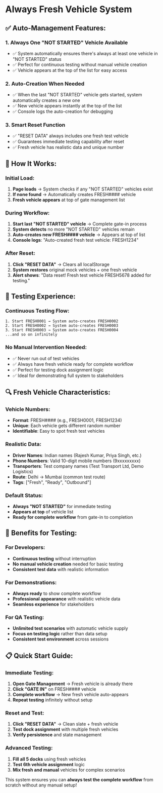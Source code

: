 # Always Fresh Vehicle System

## ✅ **Auto-Management Features:**

### 1. **Always One "NOT STARTED" Vehicle Available**
- ✅ System automatically ensures there's always at least one vehicle in "NOT STARTED" status
- ✅ Perfect for continuous testing without manual vehicle creation
- ✅ Vehicle appears at the top of the list for easy access

### 2. **Auto-Creation When Needed**
- ✅ When the last "NOT STARTED" vehicle gets started, system automatically creates a new one
- ✅ New vehicle appears instantly at the top of the list
- ✅ Console logs the auto-creation for debugging

### 3. **Smart Reset Function**
- ✅ "RESET DATA" always includes one fresh test vehicle
- ✅ Guarantees immediate testing capability after reset
- ✅ Fresh vehicle has realistic data and unique number

## 🎯 **How It Works:**

### Initial Load:
1. **Page loads** → System checks if any "NOT STARTED" vehicles exist
2. **If none found** → Automatically creates FRESH#### vehicle
3. **Fresh vehicle appears** at top of gate management list

### During Workflow:
1. **Start last "NOT STARTED" vehicle** → Complete gate-in process
2. **System detects** no more "NOT STARTED" vehicles remain
3. **Auto-creates new FRESH#### vehicle** → Appears at top of list
4. **Console logs**: "Auto-created fresh test vehicle: FRESH1234"

### After Reset:
1. **Click "RESET DATA"** → Clears all localStorage
2. **System restores** original mock vehicles + one fresh vehicle
3. **Alert shows**: "Data reset! Fresh test vehicle FRESH5678 added for testing."

## 🧪 **Testing Experience:**

### Continuous Testing Flow:
```
1. Start FRESH0001 → System auto-creates FRESH0002
2. Start FRESH0002 → System auto-creates FRESH0003  
3. Start FRESH0003 → System auto-creates FRESH0004
...and so on infinitely
```

### No Manual Intervention Needed:
- ✅ Never run out of test vehicles
- ✅ Always have fresh vehicle ready for complete workflow
- ✅ Perfect for testing dock assignment logic
- ✅ Ideal for demonstrating full system to stakeholders

## 🔍 **Fresh Vehicle Characteristics:**

### Vehicle Numbers:
- **Format**: FRESH#### (e.g., FRESH0001, FRESH1234)
- **Unique**: Each vehicle gets different random number
- **Identifiable**: Easy to spot fresh test vehicles

### Realistic Data:
- **Driver Names**: Indian names (Rajesh Kumar, Priya Singh, etc.)
- **Phone Numbers**: Valid 10-digit mobile numbers (9xxxxxxxxx)
- **Transporters**: Test company names (Test Transport Ltd, Demo Logistics)
- **Route**: Delhi → Mumbai (common test route)
- **Tags**: ["Fresh", "Ready", "Outbound"]

### Default Status:
- **Always "NOT STARTED"** for immediate testing
- **Appears at top** of vehicle list
- **Ready for complete workflow** from gate-in to completion

## 🚀 **Benefits for Testing:**

### For Developers:
- **Continuous testing** without interruption
- **No manual vehicle creation** needed for basic testing
- **Consistent test data** with realistic information

### For Demonstrations:
- **Always ready** to show complete workflow
- **Professional appearance** with realistic vehicle data  
- **Seamless experience** for stakeholders

### For QA Testing:
- **Unlimited test scenarios** with automatic vehicle supply
- **Focus on testing logic** rather than data setup
- **Consistent test environment** across sessions

## 📋 **Quick Start Guide:**

### Immediate Testing:
1. **Open Gate Management** → Fresh vehicle is already there
2. **Click "GATE IN"** on FRESH#### vehicle
3. **Complete workflow** → New fresh vehicle auto-appears
4. **Repeat testing** infinitely without setup

### Reset and Test:
1. **Click "RESET DATA"** → Clean slate + fresh vehicle
2. **Test dock assignment** with multiple fresh vehicles
3. **Verify persistence** and state management

### Advanced Testing:
1. **Fill all 5 docks** using fresh vehicles
2. **Test 6th vehicle assignment** logic
3. **Mix fresh and manual** vehicles for complex scenarios

This system ensures you can **always test the complete workflow** from scratch without any manual setup!
